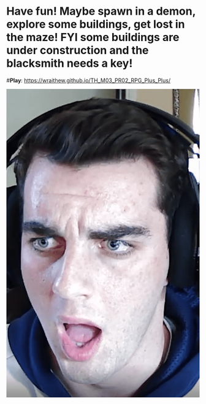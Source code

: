 # Have fun! Maybe spawn in a demon, explore some buildings, get lost in the maze! FYI some buildings are under construction and the blacksmith needs a key!
#**Play**: https://wraithew.github.io/TH_M03_PR02_RPG_Plus_Plus/
 
![GitHub Logo](/img/Garrett%20(1)-min.PNG)
